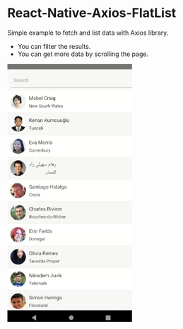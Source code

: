 # React-Native-Axios-FlatList
Simple example to fetch and list data with Axios library.
- You can filter the results.
- You can get more data by scrolling the page.

![info-gif](exp.gif)
